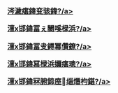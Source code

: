 <h3>
<p><a target="_blank" href="https://github.com/qddt69/djy/blob/master/gb/9p.md#1">涔濊瘎鍏变骇鍏?/a></p>
<p><a target="_blank" href="https://github.com/qddt69/djy/blob/master/gb/nsc413.md?fldfh1#1">澶х邯鍏冨ぇ闄嗘椂浜?/a></p>
<p><a target="_blank" href="https://github.com/qddt69/djy/blob/master/gb/n24hr.md?fldfh1#1">澶х邯鍏冨叏鐞冪儹鐐?/a></p>
<p><a target="_blank" href="https://github.com/qddt69/djy/blob/master/gb/news392.md?fldfh1#1">澶х邯鍏冩椂浜嬭瘎璁?/a></p>
<p><a target="_blank" href="https://github.com/qddt69/djy/blob/master/gb/news2007.md?fldfh1#1">澶х邯鍏冧腑鍗庢缁熸枃鍖?/a></p>
</h3>
